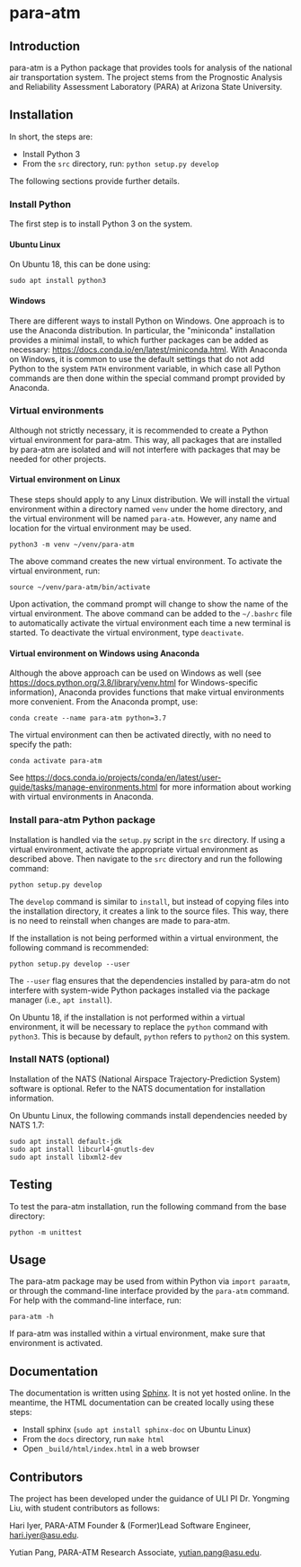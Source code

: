# para-atm

## Introduction

para-atm is a Python package that provides tools for analysis of the national air transportation system.  The project stems from the Prognostic Analysis and Reliability Assessment Laboratory (PARA) at Arizona State University.

## Installation

In short, the steps are:
- Install Python 3
- From the `src` directory, run: `python setup.py develop`

The following sections provide further details.

### Install Python

The first step is to install Python 3 on the system.

#### Ubuntu Linux

On Ubuntu 18, this can be done using:

```
sudo apt install python3
```

#### Windows

There are different ways to install Python on Windows.  One approach is to use the Anaconda distribution.  In particular, the "miniconda" installation provides a minimal install, to which further packages can be added as necessary: https://docs.conda.io/en/latest/miniconda.html.  With Anaconda on Windows, it is common to use the default settings that do not add Python to the system `PATH` environment variable, in which case all Python commands are then done within the special command prompt provided by Anaconda.

### Virtual environments

Although not strictly necessary, it is recommended to create a Python virtual environment for para-atm.  This way, all packages that are installed by para-atm are isolated and will not interfere with packages that may be needed for other projects.

#### Virtual environment on Linux

These steps should apply to any Linux distribution.  We will install the virtual environment within a directory named `venv` under the home directory, and the virtual environment will be named `para-atm`.  However, any name and location for the virtual environment may be used.

``` shell
python3 -m venv ~/venv/para-atm
```

The above command creates the new virtual environment.  To activate the virtual environment, run:

``` shell
source ~/venv/para-atm/bin/activate
```
Upon activation, the command prompt will change to show the name of the virtual environment.  The above command can be added to the `~/.bashrc` file to automatically activate the virtual environment each time a new terminal is started.  To deactivate the virtual environment, type `deactivate`.

#### Virtual environment on Windows using Anaconda

Although the above approach can be used on Windows as well (see https://docs.python.org/3.8/library/venv.html for Windows-specific information), Anaconda provides functions that make virtual environments more convenient.  From the Anaconda prompt, use:

``` shell
conda create --name para-atm python=3.7
```

The virtual environment can then be activated directly, with no need to specify the path:

``` shell
conda activate para-atm
```

See https://docs.conda.io/projects/conda/en/latest/user-guide/tasks/manage-environments.html for more information about working with virtual environments in Anaconda.

### Install para-atm Python package

Installation is handled via the `setup.py` script in the `src` directory.  If using a virtual environment, activate the appropriate virtual environment as described above.  Then navigate to the `src` directory and run the following command:

```
python setup.py develop
```

The `develop` command is similar to `install`, but instead of copying files into the installation directory, it creates a link to the source files.  This way, there is no need to reinstall when changes are made to para-atm.

If the installation is not being performed within a virtual environment, the following command is recommended:

``` shell
python setup.py develop --user
```
The `--user` flag ensures that the dependencies installed by para-atm do not interfere with system-wide Python packages installed via the package manager (i.e., `apt install`).

On Ubuntu 18, if the installation is not performed within a virtual environment, it will be necessary to replace the `python` command with `python3`.  This is because by default, `python` refers to `python2` on this system.


### Install NATS (optional)

Installation of the NATS (National Airspace Trajectory-Prediction System) software is optional.  Refer to the NATS documentation for installation information.

On Ubuntu Linux, the following commands install dependencies needed by NATS 1.7:

``` shell
sudo apt install default-jdk
sudo apt install libcurl4-gnutls-dev
sudo apt install libxml2-dev
```

## Testing

To test the para-atm installation, run the following command from the base directory:

```
python -m unittest
```

## Usage

The para-atm package may be used from within Python via `import paraatm`, or through the command-line interface provided by the `para-atm` command.  For help with the command-line interface, run:

```
para-atm -h
```

If para-atm was installed within a virtual environment, make sure that environment is activated.

## Documentation

The documentation is written using [Sphinx](sphinx-doc.org).  It is not yet hosted online.  In the meantime, the HTML documentation can be created locally using these steps:
- Install sphinx (`sudo apt install sphinx-doc` on Ubuntu Linux)
- From the `docs` directory, run `make html`
- Open `_build/html/index.html` in a web browser

## Contributors

The project has been developed under the guidance of ULI PI Dr. Yongming Liu, with student contributors 
as follows:

Hari Iyer,
PARA-ATM Founder & (Former)Lead Software Engineer,
hari.iyer@asu.edu.

Yutian Pang,
PARA-ATM Research Associate,
yutian.pang@asu.edu.
